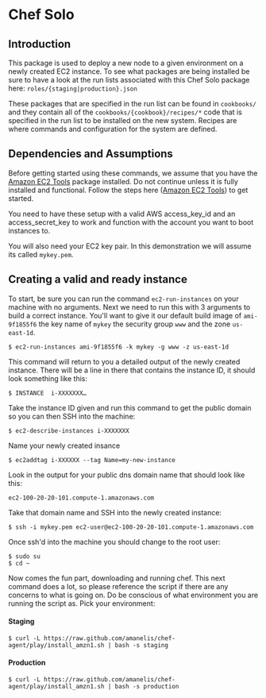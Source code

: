 # Chef Solo

## Introduction
This package is used to deploy a new node to a given environment on a newly created EC2 instance. To see what packages are being installed be sure to have a look at the run lists associated with this Chef Solo package here: `roles/{staging|production}.json`

These packages that are specified in the run list can be found in `cookbooks/` and they contain all of the `cookbooks/{cookbook}/recipes/*` code that is specified in the run list to be installed on the new system. Recipes are where commands and configuration for the system are defined. 

## Dependencies and Assumptions
Before getting started using these commands, we assume that you have the [Amazon EC2 Tools] package installed. Do not continue unless it is fully installed and functional. Follow the steps here ([Amazon EC2 Tools]) to get started. 

You need to have these setup with a valid AWS access_key_id and an access_secret_key to work and function with the account you want to boot instances to. 

You will also need your EC2 key pair. In this demonstration we will assume its called `mykey.pem`.

## Creating a valid and ready instance
To start, be sure you can run the command `ec2-run-instances` on your machine with no arguments. Next we need to run this with 3 arguments to build a correct instance. You'll want to give it our default build image of `ami-9f1855f6` the key name of `mykey` the security group `www` and the zone `us-east-1d`. 

	$ ec2-run-instances ami-9f1855f6 -k mykey -g www -z us-east-1d
	
This command will return to you a detailed output of the newly created instance. There will be a line in there that contains the instance ID, it should look something like this:

	$ INSTANCE	i-XXXXXXX…

Take the instance ID given and run this command to get the public domain so you can then SSH into the machine:

	$ ec2-describe-instances i-XXXXXXX

Name your newly created insance

	$ ec2addtag i-XXXXXX --tag Name=my-new-instance

Look in the output for your public dns domain name that should look like this:

	ec2-100-20-20-101.compute-1.amazonaws.com
	
Take that domain name and SSH into the newly created instance:

	$ ssh -i mykey.pem ec2-user@ec2-100-20-20-101.compute-1.amazonaws.com

Once ssh'd into the machine you should change to the root user:

	$ sudo su
	$ cd ~
	
Now comes the fun part, downloading and running chef. This next command does a lot, so please reference the script if there are any concerns to what is going on. Do be conscious of what environment you are running the script as. Pick your environment:

#### Staging

	$ curl -L https://raw.github.com/amanelis/chef-agent/play/install_amzn1.sh | bash -s staging
	
#### Production

	$ curl -L https://raw.github.com/amanelis/chef-agent/play/install_amzn1.sh | bash -s production















[Amazon EC2 Tools]: http://docs.aws.amazon.com/AWSEC2/latest/UserGuide/SettingUp_CommandLine.html
